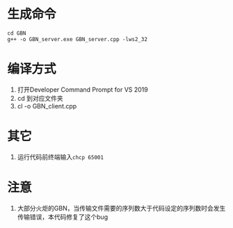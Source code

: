 # 生成命令
```
cd GBN
g++ -o GBN_server.exe GBN_server.cpp -lws2_32
```

# 编译方式
1. 打开Developer Command Prompt for VS 2019
2. cd 到对应文件夹
3. cl -o GBN_client.cpp

# 其它
1. 运行代码前终端输入`chcp 65001`

# 注意
1. 大部分火炬的GBN，当传输文件需要的序列数大于代码设定的序列数时会发生传输错误，本代码修复了这个bug
